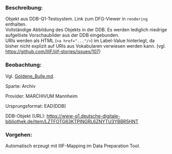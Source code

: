 ### Beschreibung: 
Objekt aus DDB-Q1-Testsystem. Link zum DFG-Viewer in `rendering` enthalten.  
Vollständige Abbildung des Objekts in der DDB. Es werden lediglich niedrige aufgelöste Vorschaubilder aus der DDB eingebunden.  
URIs werden als HTML (`<a href="..."/>`) im Label-Value hinterlegt, da bisher nicht explizit auf URIs aus Vokabularen verwiesen werden kann. (vgl. https://github.com/IIIF/iiif-stories/issues/107)
### Beobachtung:
Vgl. [Goldene_Bulle.md](https://github.com/mbuechner/ddblabs-iiif-presentation-files/blob/master/DDB/Goldene_Bulle.md).

Sparte: Archiv

Provider: MARCHIVUM Mannheim  

Ursprungsformat: EAD(DDB)

DDB-Objekt (URL): https://www-q1.deutsche-digitale-bibliothek.de/item/LZTFOTG63KTPINGRL6ZNYTU3YBBR5HNT


### Vorgehen:
Automatisch erzeugt mit IIIF-Mapping im Data Preparation Tool.